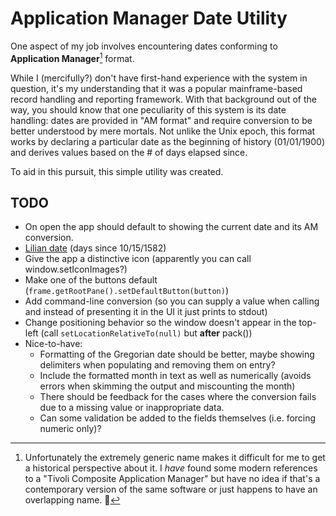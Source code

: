 # Application Manager Date Utility

One aspect of my job involves encountering dates conforming to **Application Manager**[^1] format. 

While I (mercifully?) don't have first-hand experience with the system in question, it's my understanding that it was a popular mainframe-based record handling and reporting framework. With that background out of the way, you should know that one peculiarity of this system is its date handling: dates are provided in "AM format" and require conversion to be better understood by mere mortals. Not unlike the Unix epoch, this format works by declaring a particular date as the beginning of history (01/01/1900) and derives values based on the # of days elapsed since. 

To aid in this pursuit, this simple utility was created.

[^1]: Unfortunately the extremely generic name makes it difficult for me to get a historical perspective about it. I *have* found some modern references to a "Tivoli Composite Application Manager" but have no idea if that's a contemporary version of the same software or just happens to have an overlapping name. 🤷

## TODO
* On open the app should default to showing the current date and its AM conversion.
* [Lilian date](https://en.wikipedia.org/wiki/Lilian_date) (days since 10/15/1582)
* Give the app a distinctive icon (apparently you can call window.setIconImages?)
* Make one of the buttons default (`frame.getRootPane().setDefaultButton(button)`)
* Add command-line conversion (so you can supply a value when calling and instead of presenting it in the UI it just prints to stdout)
* Change positioning behavior so the window doesn't appear in the top-left (call `setLocationRelativeTo(null)` but **after** pack())
* Nice-to-have: 
  * Formatting of the Gregorian date should be better, maybe showing delimiters when populating and removing them on entry? 
  * Include the formatted month in text as well as numerically (avoids errors when skimming the output and miscounting the month)
  * There should be feedback for the cases where the conversion fails due to a missing value or inappropriate data. 
  * Can some validation be added to the fields themselves (i.e. forcing numeric only)?
